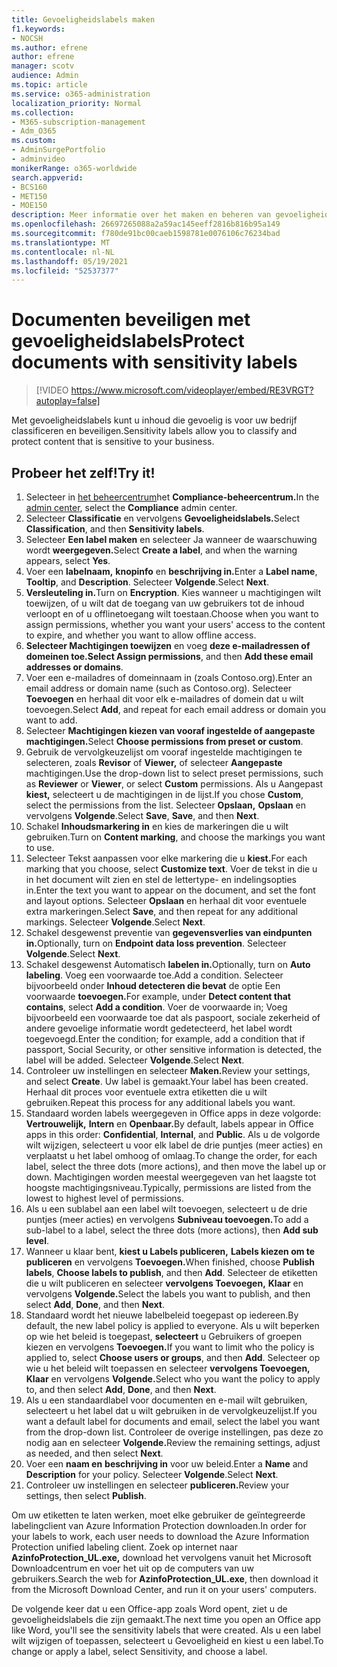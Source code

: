 ```yaml
---
title: Gevoeligheidslabels maken
f1.keywords:
- NOCSH
ms.author: efrene
author: efrene
manager: scotv
audience: Admin
ms.topic: article
ms.service: o365-administration
localization_priority: Normal
ms.collection:
- M365-subscription-management
- Adm_O365
ms.custom:
- AdminSurgePortfolio
- adminvideo
monikerRange: o365-worldwide
search.appverid:
- BCS160
- MET150
- MOE150
description: Meer informatie over het maken en beheren van gevoeligheidslabels.
ms.openlocfilehash: 26697265088a2a59ac145eeff2816b816b95a149
ms.sourcegitcommit: f780de91bc00caeb1598781e0076106c76234bad
ms.translationtype: MT
ms.contentlocale: nl-NL
ms.lasthandoff: 05/19/2021
ms.locfileid: "52537377"
---
```

# <a name="protect-documents-with-sensitivity-labels"></a><span data-ttu-id="f357e-103">Documenten beveiligen met gevoeligheidslabels</span><span class="sxs-lookup"><span data-stu-id="f357e-103">Protect documents with sensitivity labels</span></span>

> [!VIDEO https://www.microsoft.com/videoplayer/embed/RE3VRGT?autoplay=false]

<span data-ttu-id="f357e-104">Met gevoeligheidslabels kunt u inhoud die gevoelig is voor uw bedrijf classificeren en beveiligen.</span><span class="sxs-lookup"><span data-stu-id="f357e-104">Sensitivity labels allow you to classify and protect content that is sensitive to your business.</span></span>

## <a name="try-it"></a><span data-ttu-id="f357e-105">Probeer het zelf!</span><span class="sxs-lookup"><span data-stu-id="f357e-105">Try it!</span></span>

1. <span data-ttu-id="f357e-106">Selecteer in [het beheercentrum](https://admin.microsoft.com)het **Compliance-beheercentrum.**</span><span class="sxs-lookup"><span data-stu-id="f357e-106">In the [admin center](https://admin.microsoft.com), select the **Compliance** admin center.</span></span>
1. <span data-ttu-id="f357e-107">Selecteer **Classificatie** en vervolgens **Gevoeligheidslabels.**</span><span class="sxs-lookup"><span data-stu-id="f357e-107">Select **Classification**, and then **Sensitivity labels**.</span></span>
1. <span data-ttu-id="f357e-108">Selecteer **Een label maken** en selecteer Ja wanneer de waarschuwing wordt **weergegeven.**</span><span class="sxs-lookup"><span data-stu-id="f357e-108">Select **Create a label**, and when the warning appears, select **Yes**.</span></span>
1. <span data-ttu-id="f357e-109">Voer een **labelnaam,** **knopinfo** en **beschrijving in.**</span><span class="sxs-lookup"><span data-stu-id="f357e-109">Enter a **Label name**, **Tooltip**, and **Description**.</span></span> <span data-ttu-id="f357e-110">Selecteer **Volgende**.</span><span class="sxs-lookup"><span data-stu-id="f357e-110">Select **Next**.</span></span>
1. <span data-ttu-id="f357e-111">**Versleuteling in.**</span><span class="sxs-lookup"><span data-stu-id="f357e-111">Turn on **Encryption**.</span></span> <span data-ttu-id="f357e-112">Kies wanneer u machtigingen wilt toewijzen, of u wilt dat de toegang van uw gebruikers tot de inhoud verloopt en of u offlinetoegang wilt toestaan.</span><span class="sxs-lookup"><span data-stu-id="f357e-112">Choose when you want to assign permissions, whether you want your users' access to the content to expire, and whether you want to allow offline access.</span></span>
1. <span data-ttu-id="f357e-113">**Selecteer Machtigingen toewijzen** en voeg **deze e-mailadressen of domeinen toe.**</span><span class="sxs-lookup"><span data-stu-id="f357e-113">**Select Assign permissions**, and then **Add these email addresses or domains**.</span></span>
1. <span data-ttu-id="f357e-114">Voer een e-mailadres of domeinnaam in (zoals Contoso.org).</span><span class="sxs-lookup"><span data-stu-id="f357e-114">Enter an email address or domain name (such as Contoso.org).</span></span>  <span data-ttu-id="f357e-115">Selecteer **Toevoegen** en herhaal dit voor elk e-mailadres of domein dat u wilt toevoegen.</span><span class="sxs-lookup"><span data-stu-id="f357e-115">Select **Add**, and repeat for each email address or domain you want to add.</span></span>
1. <span data-ttu-id="f357e-116">Selecteer **Machtigingen kiezen van vooraf ingestelde of aangepaste machtigingen.**</span><span class="sxs-lookup"><span data-stu-id="f357e-116">Select **Choose permissions from preset or custom**.</span></span>
1. <span data-ttu-id="f357e-117">Gebruik de vervolgkeuzelijst om vooraf ingestelde machtigingen te selecteren, zoals **Revisor** of **Viewer,** of selecteer **Aangepaste** machtigingen.</span><span class="sxs-lookup"><span data-stu-id="f357e-117">Use the drop-down list to select preset permissions, such as **Reviewer** or **Viewer**, or select **Custom** permissions.</span></span> <span data-ttu-id="f357e-118">Als u Aangepast **kiest,** selecteert u de machtigingen in de lijst.</span><span class="sxs-lookup"><span data-stu-id="f357e-118">If you chose **Custom**, select the permissions from the list.</span></span> <span data-ttu-id="f357e-119">Selecteer **Opslaan,** **Opslaan** en vervolgens **Volgende**.</span><span class="sxs-lookup"><span data-stu-id="f357e-119">Select **Save**, **Save**, and then **Next**.</span></span>
1. <span data-ttu-id="f357e-120">Schakel **Inhoudsmarkering in** en kies de markeringen die u wilt gebruiken.</span><span class="sxs-lookup"><span data-stu-id="f357e-120">Turn on **Content marking**, and choose the markings you want to use.</span></span>
1. <span data-ttu-id="f357e-121">Selecteer Tekst aanpassen voor elke markering die u **kiest.**</span><span class="sxs-lookup"><span data-stu-id="f357e-121">For each marking that you choose, select **Customize text**.</span></span> <span data-ttu-id="f357e-122">Voer de tekst in die u in het document wilt zien en stel de lettertype- en indelingsopties in.</span><span class="sxs-lookup"><span data-stu-id="f357e-122">Enter the text you want to appear on the document, and set the font and layout options.</span></span> <span data-ttu-id="f357e-123">Selecteer **Opslaan** en herhaal dit voor eventuele extra markeringen.</span><span class="sxs-lookup"><span data-stu-id="f357e-123">Select **Save**, and then repeat for any additional markings.</span></span> <span data-ttu-id="f357e-124">Selecteer **Volgende**.</span><span class="sxs-lookup"><span data-stu-id="f357e-124">Select **Next**.</span></span>
1. <span data-ttu-id="f357e-125">Schakel desgewenst preventie van **gegevensverlies van eindpunten in.**</span><span class="sxs-lookup"><span data-stu-id="f357e-125">Optionally, turn on **Endpoint data loss prevention**.</span></span> <span data-ttu-id="f357e-126">Selecteer **Volgende**.</span><span class="sxs-lookup"><span data-stu-id="f357e-126">Select **Next**.</span></span>
1. <span data-ttu-id="f357e-127">Schakel desgewenst Automatisch **labelen in.**</span><span class="sxs-lookup"><span data-stu-id="f357e-127">Optionally, turn on **Auto labeling**.</span></span> <span data-ttu-id="f357e-128">Voeg een voorwaarde toe.</span><span class="sxs-lookup"><span data-stu-id="f357e-128">Add a condition.</span></span> <span data-ttu-id="f357e-129">Selecteer bijvoorbeeld onder **Inhoud detecteren die bevat** de optie Een voorwaarde **toevoegen.**</span><span class="sxs-lookup"><span data-stu-id="f357e-129">For example, under **Detect content that contains**, select **Add a condition**.</span></span> <span data-ttu-id="f357e-130">Voer de voorwaarde in; Voeg bijvoorbeeld een voorwaarde toe dat als paspoort, sociale zekerheid of andere gevoelige informatie wordt gedetecteerd, het label wordt toegevoegd.</span><span class="sxs-lookup"><span data-stu-id="f357e-130">Enter the condition; for example, add a condition that if passport, Social Security, or other sensitive information is detected, the label will be added.</span></span> <span data-ttu-id="f357e-131">Selecteer **Volgende**.</span><span class="sxs-lookup"><span data-stu-id="f357e-131">Select **Next**.</span></span>
1. <span data-ttu-id="f357e-132">Controleer uw instellingen en selecteer **Maken.**</span><span class="sxs-lookup"><span data-stu-id="f357e-132">Review your settings, and select **Create**.</span></span> <span data-ttu-id="f357e-133">Uw label is gemaakt.</span><span class="sxs-lookup"><span data-stu-id="f357e-133">Your label has been created.</span></span> <span data-ttu-id="f357e-134">Herhaal dit proces voor eventuele extra etiketten die u wilt gebruiken.</span><span class="sxs-lookup"><span data-stu-id="f357e-134">Repeat this process for any additional labels you want.</span></span>
1. <span data-ttu-id="f357e-135">Standaard worden labels weergegeven in Office apps in deze volgorde: **Vertrouwelijk,** **Intern** en **Openbaar.**</span><span class="sxs-lookup"><span data-stu-id="f357e-135">By default, labels appear in Office apps in this order: **Confidential**, **Internal**, and **Public**.</span></span> <span data-ttu-id="f357e-136">Als u de volgorde wilt wijzigen, selecteert u voor elk label de drie puntjes (meer acties) en verplaatst u het label omhoog of omlaag.</span><span class="sxs-lookup"><span data-stu-id="f357e-136">To change the order, for each label, select the three dots (more actions), and then move the label up or down.</span></span> <span data-ttu-id="f357e-137">Machtigingen worden meestal weergegeven van het laagste tot hoogste machtigingsniveau.</span><span class="sxs-lookup"><span data-stu-id="f357e-137">Typically, permissions are listed from the lowest to highest level of permissions.</span></span>
1. <span data-ttu-id="f357e-138">Als u een sublabel aan een label wilt toevoegen, selecteert u de drie puntjes (meer acties) en vervolgens **Subniveau toevoegen.**</span><span class="sxs-lookup"><span data-stu-id="f357e-138">To add a sub-label to a label, select the three dots (more actions), then **Add sub level**.</span></span>
1. <span data-ttu-id="f357e-139">Wanneer u klaar bent, **kiest u Labels publiceren,** **Labels kiezen om te publiceren** en vervolgens **Toevoegen.**</span><span class="sxs-lookup"><span data-stu-id="f357e-139">When finished, choose **Publish labels**, **Choose labels to publish**, and then **Add**.</span></span> <span data-ttu-id="f357e-140">Selecteer de etiketten die u wilt publiceren en selecteer **vervolgens Toevoegen,** **Klaar** en vervolgens **Volgende.**</span><span class="sxs-lookup"><span data-stu-id="f357e-140">Select the labels you want to publish, and then select **Add**, **Done**, and then **Next**.</span></span>
1. <span data-ttu-id="f357e-141">Standaard wordt het nieuwe labelbeleid toegepast op iedereen.</span><span class="sxs-lookup"><span data-stu-id="f357e-141">By default, the new label policy is applied to everyone.</span></span> <span data-ttu-id="f357e-142">Als u wilt beperken op wie het beleid is toegepast, **selecteert** u Gebruikers of groepen kiezen en vervolgens **Toevoegen.**</span><span class="sxs-lookup"><span data-stu-id="f357e-142">If you want to limit who the policy is applied to, select **Choose users or groups**, and then **Add**.</span></span> <span data-ttu-id="f357e-143">Selecteer op wie u het beleid wilt toepassen en selecteer **vervolgens Toevoegen,** **Klaar** en vervolgens **Volgende.**</span><span class="sxs-lookup"><span data-stu-id="f357e-143">Select who you want the policy to apply to, and then select **Add**, **Done**, and then **Next**.</span></span>
1. <span data-ttu-id="f357e-144">Als u een standaardlabel voor documenten en e-mail wilt gebruiken, selecteert u het label dat u wilt gebruiken in de vervolgkeuzelijst.</span><span class="sxs-lookup"><span data-stu-id="f357e-144">If you want a default label for documents and email, select the label you want from the drop-down list.</span></span> <span data-ttu-id="f357e-145">Controleer de overige instellingen, pas deze zo nodig aan en selecteer **Volgende.**</span><span class="sxs-lookup"><span data-stu-id="f357e-145">Review the remaining settings, adjust as needed, and then select **Next**.</span></span>
1. <span data-ttu-id="f357e-146">Voer een **naam en** **beschrijving in** voor uw beleid.</span><span class="sxs-lookup"><span data-stu-id="f357e-146">Enter a **Name** and **Description** for your policy.</span></span> <span data-ttu-id="f357e-147">Selecteer **Volgende**.</span><span class="sxs-lookup"><span data-stu-id="f357e-147">Select **Next**.</span></span>
1. <span data-ttu-id="f357e-148">Controleer uw instellingen en selecteer **publiceren.**</span><span class="sxs-lookup"><span data-stu-id="f357e-148">Review your settings, then select **Publish**.</span></span>

<span data-ttu-id="f357e-149">Om uw etiketten te laten werken, moet elke gebruiker de geïntegreerde labelingclient van Azure Information Protection downloaden.</span><span class="sxs-lookup"><span data-stu-id="f357e-149">In order for your labels to work, each user needs to download the Azure Information Protection unified labeling client.</span></span> <span data-ttu-id="f357e-150">Zoek op internet naar **AzinfoProtection_UL.exe,** download het vervolgens vanuit het Microsoft Downloadcentrum en voer het uit op de computers van uw gebruikers.</span><span class="sxs-lookup"><span data-stu-id="f357e-150">Search the web for **AzinfoProtection_UL.exe**, then download it from the Microsoft Download Center, and run it on your users' computers.</span></span>

<span data-ttu-id="f357e-151">De volgende keer dat u een Office-app zoals Word opent, ziet u de gevoeligheidslabels die zijn gemaakt.</span><span class="sxs-lookup"><span data-stu-id="f357e-151">The next time you open an Office app like Word, you'll see the sensitivity labels that were created.</span></span> <span data-ttu-id="f357e-152">Als u een label wilt wijzigen of toepassen, selecteert u Gevoeligheid en kiest u een label.</span><span class="sxs-lookup"><span data-stu-id="f357e-152">To change or apply a label, select Sensitivity, and choose a label.</span></span>

